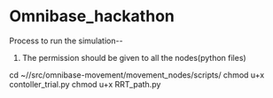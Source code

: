 # Omnibase_hackathon

Process to run the simulation--
  1) The permission should be given to all the nodes(python files) 
  
   cd ~/<name of workspace>/src/omnibase-movement/movement_nodes/scripts/
   chmod u+x contoller_trial.py
   chmod u+x RRT_path.py
   


